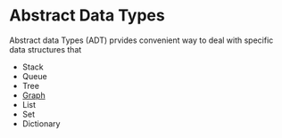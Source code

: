 # Abstract Data Types 

Abstract data Types (ADT) prvides convenient way to deal with specific data structures that 

- Stack
- Queue
- Tree
- [Graph](#GRAPH.md)
- List
- Set
- Dictionary


